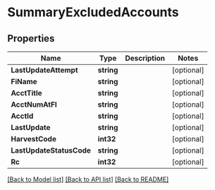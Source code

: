 # SummaryExcludedAccounts

## Properties

Name | Type | Description | Notes
------------ | ------------- | ------------- | -------------
**LastUpdateAttempt** | **string** |  | [optional] 
**FiName** | **string** |  | [optional] 
**AcctTitle** | **string** |  | [optional] 
**AcctNumAtFI** | **string** |  | [optional] 
**AcctId** | **string** |  | [optional] 
**LastUpdate** | **string** |  | [optional] 
**HarvestCode** | **int32** |  | [optional] 
**LastUpdateStatusCode** | **string** |  | [optional] 
**Rc** | **int32** |  | [optional] 

[[Back to Model list]](../README.md#documentation-for-models) [[Back to API list]](../README.md#documentation-for-api-endpoints) [[Back to README]](../README.md)


